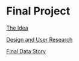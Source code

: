 # Final Project


[The Idea](/Final_Project_Lingxi.md)

[Design and User Research](/Final_Project_Part_2.md)

[Final Data Story](/https://carnegiemellon.shorthandstories.com/lingxil/index.html)
